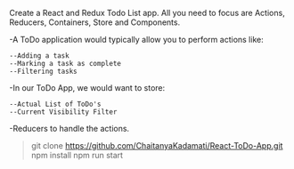 Create a React and Redux Todo List app. All you need to focus are Actions, Reducers, Containers, Store and Components.

-A ToDo application would typically allow you to perform actions like:

    --Adding a task
    --Marking a task as complete
    --Filtering tasks

-In our ToDo App, we would want to store:

    --Actual List of ToDo's
    --Current Visibility Filter

-Reducers to handle the actions.

>git clone https://github.com/ChaitanyaKadamati/React-ToDo-App.git
>npm install
>npm run start
